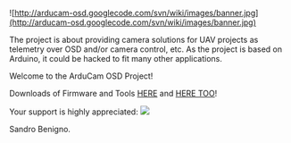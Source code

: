 <a href='Hidden comment: http://arducam-osd.googlecode.com/svn/wiki/images/ArduCamOSD_wiki.jpg'></a>
![http://arducam-osd.googlecode.com/svn/wiki/images/banner.jpg](http://arducam-osd.googlecode.com/svn/wiki/images/banner.jpg)

The project is about providing camera solutions for UAV projects as telemetry over OSD and/or camera control, etc.
As the project is based on Arduino, it could be hacked to fit many other applications.

Welcome to the ArduCam OSD Project!

Downloads of Firmware and Tools [HERE](https://drive.google.com/folderview?id=0B4hykdYGOg4Td2dJNG40U0sxNDA&usp=sharing) and [HERE TOO](http://ardupilot.com/downloads/?category=29)!

Your support is highly appreciated: [![](https://www.paypalobjects.com/en_US/i/btn/btn_donateCC_LG.gif)](https://www.paypal.com/cgi-bin/webscr?cmd=_s-xclick&hosted_button_id=7TNA3ZPZ5P4SN&address_override=1)

Sandro Benigno.